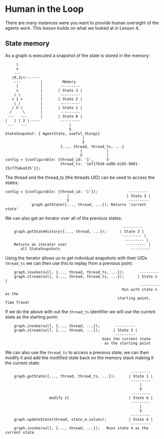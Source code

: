 # Human in the Loop
There are many instances were you want to provide human oversight of the agents work. This lesson builds on what we looked at in Lesson 4.

## State memory
As a graph is executed a snapshot of the state is stored in the memory:
```
     |
     v
    ---
   |0,3|<-------
    ---         |	      Memory
     |          |        ---------
     v          |       | State 3 |
    / \         |        ---------
   < 1 >        |       | State 2 |
    \ /         |        ---------
   / V \        |       | State 1 |
  /     \       |        ---------
 ---   ---      |       | State 0 |
|   | | 2 |-----         ---------
 ---   ---                   |
                             V
StateSnapshot: { AgentState, useful_things}
                                   |
                                   V
                         {..., thread, thread_ts, ...}
                                  |           |
                                  V           |
config = {configurable: {thread_id: '1',      V
                         thread_ts: '1ef17b36-ed06-6185-8001-15cf75dea535'}};
```
The thread and the thread_ts (the threads UID) can be used to access the states:
```
config = {configurable: {thread_id: '1'}};              ---------    
                            |                          | State 3 |
                            V                           ---------
            graph.getState({..., thread, ...}); Returns 'current state'
```
We can also get an iterator over all of the previous states:
```
                                                     ---------
    graph.getStateHistory({..., thread, ...});      | State 3 |
                                                     --------- |
                                                      --------- |
    Returns an iterator over        	               --------- |
       all StateSnapshots				                 ---------
```
Using the iterator allows us to get individual snapshots with their UIDs `thread_ts` we can then use this to replay from a previous point:
```
    graph.invoke(null, {..., thread, thread_ts, ...});       ---------
    graph.stream(null, {..., thread, thread_ts, ...});      | State n |
                                                             ---------
                                                     Run with state n as the
                                                   starting point, Time Travel
```
If we do the above with out the `thread_ts` identifier we will use the current state as the starting point:
```
    graph.invoke(null, {..., thread, ...});       ---------
    graph.stream(null, {..., thread, ...});      | State 3 |
                                                  ---------
	                                        Uses the current state
                                             as the starting point
```
We can also use the `thread_ts` to access a previous state, we can then modify it and add the modified state back on the memory stack making it the current state:
```
                                                         ---------
    graph.getState({..., thread, thread_ts, ...});      | State 1 |
                                                         ---------
                                                             |
                                                             V
                                                         ---------
                    modify it                           | State m |
                                                         ---------
                                                             |
                                                             V
                                                         ---------
    graph.updateState(thread, state_m.values);          | State 4 |
                                                         ---------
    graph.invoke(null, {..., thread, ...});   Runs state 4 as the current state.
```
